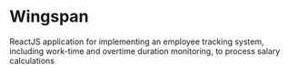 # Wingspan
ReactJS application for implementing an employee tracking system, including work-time and overtime duration monitoring, to process salary calculations
